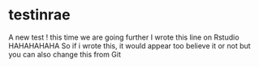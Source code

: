 # testinrae
A new test ! this time we are going further
I wrote this line on Rstudio HAHAHAHAHA
So if i wrote this, it would appear too
believe it or not but you can also change this from Git
